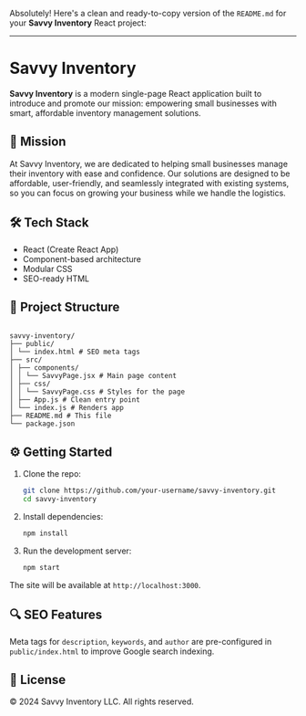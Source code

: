 Absolutely! Here's a clean and ready-to-copy version of the `README.md` for your **Savvy Inventory** React project:

---

# Savvy Inventory

**Savvy Inventory** is a modern single-page React application built to introduce and promote our mission: empowering small businesses with smart, affordable inventory management solutions.

## 🚀 Mission

At Savvy Inventory, we are dedicated to helping small businesses manage their inventory with ease and confidence. Our solutions are designed to be affordable, user-friendly, and seamlessly integrated with existing systems, so you can focus on growing your business while we handle the logistics.

## 🛠️ Tech Stack

- React (Create React App)
- Component-based architecture
- Modular CSS
- SEO-ready HTML

## 📁 Project Structure

```

savvy-inventory/
├── public/
│ └── index.html # SEO meta tags
├── src/
│ ├── components/
│ │ └── SavvyPage.jsx # Main page content
│ ├── css/
│ │ └── SavvyPage.css # Styles for the page
│ ├── App.js # Clean entry point
│ └── index.js # Renders app
├── README.md # This file
└── package.json

```

## ⚙️ Getting Started

1. Clone the repo:

   ```bash
   git clone https://github.com/your-username/savvy-inventory.git
   cd savvy-inventory
   ```

2. Install dependencies:

   ```bash
   npm install
   ```

3. Run the development server:

   ```bash
   npm start
   ```

The site will be available at `http://localhost:3000`.

## 🔍 SEO Features

Meta tags for `description`, `keywords`, and `author` are pre-configured in `public/index.html` to improve Google search indexing.

## 📄 License

© 2024 Savvy Inventory LLC. All rights reserved.

```

```
